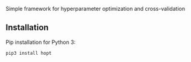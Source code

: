 Simple framework for hyperparameter optimization and cross-validation

## Installation
Pip installation for Python 3:

```pip3 install hopt```